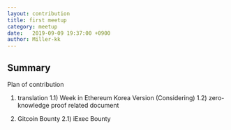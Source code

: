 ```yaml
---
layout: contribution
title: first meetup
category: meetup
date:   2019-09-09 19:37:00 +0900
author: Miller-kk
---
```


## Summary

Plan of contribution

1) translation
 1.1) Week in Ethereum Korea Version (Considering)
 1.2) zero-knowledge proof related document

2) Gitcoin Bounty
 2.1) iExec Bounty

